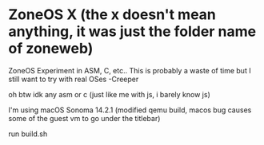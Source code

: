 # ZoneOS X (the x doesn't mean anything, it was just the folder name of zoneweb)

ZoneOS Experiment in ASM, C, etc..
This is probably a waste of time but I still want to try with real OSes -Creeper

oh btw idk any asm or c (just like me with js, i barely know js)

I'm using macOS Sonoma 14.2.1 (modified qemu build, macos bug causes some of the guest vm to go under the titlebar)

run build.sh